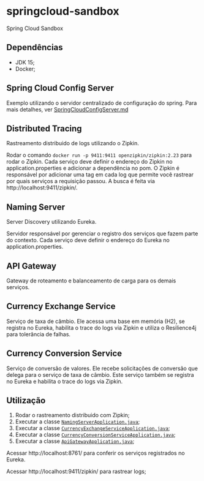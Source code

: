 # springcloud-sandbox
Spring Cloud Sandbox

## Dependências
- JDK 15;
- Docker;

## Spring Cloud Config Server
Exemplo utilizando o servidor centralizado de configuração do spring.
Para mais detalhes, ver [SpringCloudConfigServer.md](/.docs/SpringCloudConfigServer.md)

## Distributed Tracing
Rastreamento distribuido de logs utilizando o Zipkin.

Rodar o comando `docker run -p 9411:9411 openzipkin/zipkin:2.23` para rodar o Zipkin.
Cada serviço deve definir o endereço do Zipkin no application.properties e adicionar a dependência no pom.
O Zipkin é responsável por adicionar uma tag em cada log que permite você rastrear por quais serviços a requisição passou.
A busca é feita via http://localhost:9411/zipkin/.

## Naming Server
Server Discovery utilizando Eureka.

Servidor responsável por gerenciar o registro dos serviços que fazem parte do contexto.
Cada serviço deve definir o endereço do Eureka no application.properties.

## API Gateway
Gateway de roteamento e balanceamento de carga para os demais serviços.

## Currency Exchange Service
Serviço de taxa de câmbio.
Ele acessa uma base em memória (H2), se registra no Eureka, habilita o trace do logs via Zipkin e utiliza o Resilience4j para tolerância de falhas.

## Currency Conversion Service
Serviço de conversão de valores.
Ele recebe solicitações de conversão que delega para o serviço de taxa de câmbio.
Este serviço também se registra no Eureka e habilita o trace do logs via Zipkin.

## Utilização

1. Rodar o rastreamento distribuido com Zipkin;
2. Executar a classe [`NamingServerApplication.java`](/naming-server/src/main/java/urban/sandbox/springcloud/namingserver/NamingServerApplication.java);
3. Executar a classe [`CurrencyExchangeServiceApplication.java`](/currency-exchange-service/src/main/java/urban/sandbox/springcloud/currencyexchangeservice/CurrencyExchangeServiceApplication.java);
4. Executar a classe [`CurrencyConversionServiceApplication.java`](/currency-conversion-service/src/main/java/urban/sandbox/springcloud/currencyconversionservice/CurrencyConversionServiceApplication.java);
5. Executar a classe [`ApiGatewayApplication.java`](/api-gateway/src/main/java/urban/sandbox/springcloud/apigateway/ApiGatewayApplication.java);

Acessar http://localhost:8761/ para conferir os serviços registrados no Eureka.

Acessar http://localhost:9411/zipkin/ para rastrear logs;
